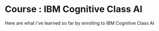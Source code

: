 <!DOCTYPE html>
<html>
<body>

<h1>Course : IBM Cognitive Class AI</h1>
<p> Here are what i've learned so far by enrolling to IBM Cognitive Class AI</p>

</body>
</html>
